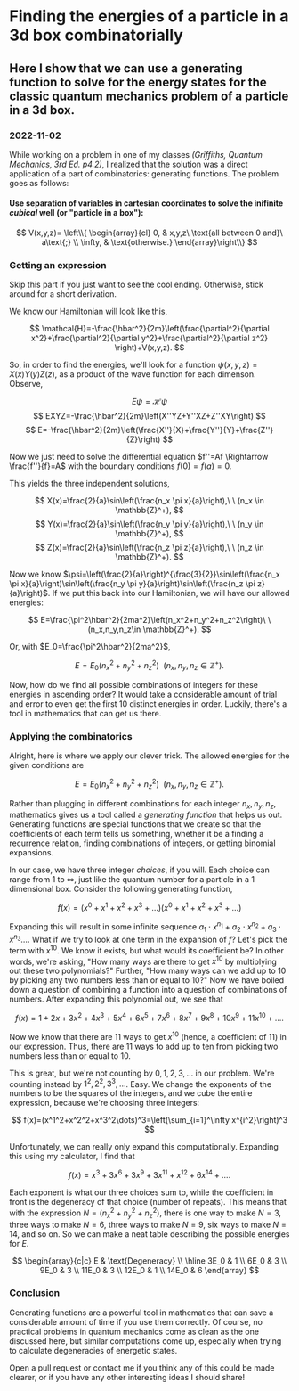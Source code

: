 # Finding the energies of a particle in a 3d box combinatorially
## Here I show that we can use a generating function to solve for the energy states for the classic quantum mechanics problem of a particle in a 3d box.
### 2022-11-02

While working on a problem in one of my classes *(Griffiths, Quantum Mechanics, 3rd Ed. p4.2)*, I realized that the solution was a direct application of a part of combinatorics: generating functions. The problem goes as follows:

#### Use separation of variables in cartesian coordinates to solve the inifinite *cubical* well (or "particle in a box"):

$$
V(x,y,z)=
\left\\{
\begin{array}{cl}
0, & x,y,z\ \text{all between 0 and}\ a\text{;} \\
\infty, & \text{otherwise.}
\end{array}\right\\}
$$

### Getting an expression

Skip this part if you just want to see the cool ending. Otherwise, stick around for a short derivation.

We know our Hamiltonian will look like this,

$$
\mathcal{H}=-\frac{\hbar^2}{2m}\left(\frac{\partial^2}{\partial x^2}+\frac{\partial^2}{\partial y^2}+\frac{\partial^2}{\partial z^2} \right)+V(x,y,z).
$$

So, in order to find the energies, we'll look for a function $\psi(x,y,z)=X(x)Y(y)Z(z)$, as a product of the wave function for each dimenson. Observe,

$$
E\psi=\mathcal{H}\psi
$$
$$
EXYZ=-\frac{\hbar^2}{2m}\left(X''YZ+Y''XZ+Z''XY\right)
$$
$$
E=-\frac{\hbar^2}{2m}\left(\frac{X''}{X}+\frac{Y''}{Y}+\frac{Z''}{Z}\right)
$$

Now we just need to solve the differential equation $f''=Af \Rightarrow \frac{f''}{f}=A$ with the boundary conditions $f(0)=f(a)=0$.

This yields the three independent solutions,

$$
X(x)=\frac{2}{a}\sin\left(\frac{n_x \pi x}{a}\right),\ \ (n_x \in \mathbb{Z}^+),
$$
$$
Y(x)=\frac{2}{a}\sin\left(\frac{n_y \pi y}{a}\right),\ \ (n_y \in \mathbb{Z}^+),
$$
$$
Z(x)=\frac{2}{a}\sin\left(\frac{n_z \pi z}{a}\right),\ \ (n_z \in \mathbb{Z}^+).
$$

Now we know $\psi=\left(\frac{2}{a}\right)^{\frac{3}{2}}\sin\left(\frac{n_x \pi x}{a}\right)\sin\left(\frac{n_y \pi y}{a}\right)\sin\left(\frac{n_z \pi z}{a}\right)$. If we put this back into our Hamiltonian, we will have our allowed energies:

$$
E=\frac{\pi^2\hbar^2}{2ma^2}\left(n_x^2+n_y^2+n_z^2\right)\ \ (n_x,n_y,n_z\in \mathbb{Z}^+).
$$

Or, with $E_0=\frac{\pi^2\hbar^2}{2ma^2}$,

$$
E=E_0\left(n_x^2+n_y^2+n_z^2\right)\ \ (n_x,n_y,n_z\in \mathbb{Z}^+).
$$

Now, how do we find all possible combinations of integers for these energies in ascending order? It would take a considerable amount of trial and error to even get the first 10 distinct energies in order. Luckily, there's a tool in mathematics that can get us there.

### Applying the combinatorics

Alright, here is where we apply our clever trick. The allowed energies for the given conditions are

$$
E=E_0\left(n_x^2+n_y^2+n_z^2\right)\ \ (n_x,n_y,n_z\in \mathbb{Z}^+).
$$

Rather than plugging in different combinations for each integer $n_x,n_y,n_z$, mathematics gives us a tool called a *generating function* that helps us out. Generating functions are special functions that we create so that the coefficients of each term tells us something, whether it be a finding a recurrence relation, finding combinations of integers, or getting binomial expansions.

In our case, we have three integer *choices*, if you will. Each choice can range from $1$ to $\infty$, just like the quantum number for a particle in a 1 dimensional box. Consider the following generating function,

$$
f(x)=(x^0+x^1+x^2+x^3+\dots)(x^0+x^1+x^2+x^3+\dots)
$$

Expanding this will result in some infinite sequence $a_1\cdot x^{n_1}+a_2\cdot x^{n_2}+a_3\cdot x^{n_3}\dots$. What if we try to look at one term in the expansion of $f$? Let's pick the term with $x^{10}$. We know it exists, but what would its coefficient be? In other words, we're asking, "How many ways are there to get $x^10$ by multiplying out these two polynomials?" Further, "How many ways can we add up to $10$ by picking any two numbers less than or equal to $10$?" Now we have boiled down a question of combining a function into a question of combinations of numbers. After expanding this polynomial out, we see that

$$
f(x)=1+2x+3x^2+4x^3+5x^4+6x^5+7x^6+8x^7+9x^8+10x^9+11x^{10}+\dots.
$$

Now we know that there are 11 ways to get $x^{10}$ (hence, a coefficient of $11$) in our expression. Thus, there are $11$ ways to add up to ten from picking two numbers less than or equal to $10$.

This is great, but we're not counting by $0,1,2,3,\dots$ in our problem. We're counting instead by $1^2,2^2,3^3,\dots$. Easy. We change the exponents of the numbers to be the squares of the integers, and we cube the entire expression, because we're choosing three integers:

$$
f(x)=(x^1^2+x^2^2+x^3^2\dots)^3=\left(\sum_{i=1}^\infty x^{i^2}\right)^3
$$

Unfortunately, we can really only expand this computationally. Expanding this using my calculator, I find that

$$
f(x)=x^3+3x^6+3x^9+3x^{11}+x^{12}+6x^{14}+\dots.
$$

Each exponent is what our three choices sum to, while the coefficient in front is the degeneracy of that choice (number of repeats). This means that with the expression $N=(n_x^2+n_y^2+n_z^2)$, there is one way to make $N=3$, three ways to make $N=6$, three ways to make $N=9$, six ways to make $N=14$, and so on. So we can make a neat table describing the possible energies for $E$.

$$
\begin{array}{c|c}
E & \text{Degeneracy} \\
\hline
3E_0 & 1 \\
6E_0 & 3 \\
9E_0 & 3 \\
11E_0 & 3 \\
12E_0 & 1 \\
14E_0 & 6
\end{array}
$$

### Conclusion

Generating functions are a powerful tool in mathematics that can save a considerable amount of time if you use them correctly. Of course, no practical problems in quantum mechanics come as clean as the one discussed here, but similar computations come up, especially when trying to calculate degeneracies of energetic states.


Open a pull request or contact me if you think any of this could be made clearer, or if you have any other interesting ideas I should share!
